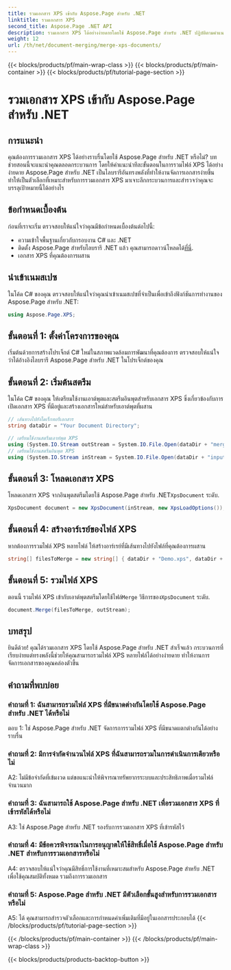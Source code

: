 ```yaml
---
title: รวมเอกสาร XPS เข้ากับ Aspose.Page สำหรับ .NET
linktitle: รวมเอกสาร XPS
second_title: Aspose.Page .NET API
description: รวมเอกสาร XPS ได้อย่างง่ายดายโดยใช้ Aspose.Page สำหรับ .NET ปฏิบัติตามคำแนะนำทีละขั้นตอนของเราเพื่อการจัดการเอกสารที่ราบรื่น
weight: 12
url: /th/net/document-merging/merge-xps-documents/
---
```


{{< blocks/products/pf/main-wrap-class >}}
{{< blocks/products/pf/main-container >}}
{{< blocks/products/pf/tutorial-page-section >}}

# รวมเอกสาร XPS เข้ากับ Aspose.Page สำหรับ .NET

## การแนะนำ

คุณต้องการรวมเอกสาร XPS ได้อย่างราบรื่นโดยใช้ Aspose.Page สำหรับ .NET หรือไม่? บทช่วยสอนนี้จะแนะนำคุณตลอดกระบวนการ โดยให้คำแนะนำทีละขั้นตอนในการรวมไฟล์ XPS ได้อย่างง่ายดาย Aspose.Page สำหรับ .NET เป็นไลบรารีอันทรงพลังที่ทำให้งานจัดการเอกสารง่ายขึ้น ทำให้เป็นตัวเลือกที่เหมาะสำหรับการรวมเอกสาร XPS มาเจาะลึกกระบวนการและสำรวจว่าคุณจะบรรลุเป้าหมายนี้ได้อย่างไร

## ข้อกำหนดเบื้องต้น

ก่อนที่เราจะเริ่ม ตรวจสอบให้แน่ใจว่าคุณมีข้อกำหนดเบื้องต้นต่อไปนี้:

- ความเข้าใจพื้นฐานเกี่ยวกับกรอบงาน C# และ .NET
-  ติดตั้ง Aspose.Page สำหรับไลบรารี .NET แล้ว คุณสามารถดาวน์โหลดได้[ที่นี่](https://releases.aspose.com/page/net/).
- เอกสาร XPS ที่คุณต้องการผสาน

## นำเข้าเนมสเปซ

ในโค้ด C# ของคุณ ตรวจสอบให้แน่ใจว่าคุณนำเข้าเนมสเปซที่จำเป็นเพื่อเข้าถึงฟังก์ชันการทำงานของ Aspose.Page สำหรับ .NET:

```csharp
using Aspose.Page.XPS;
```

## ขั้นตอนที่ 1: ตั้งค่าโครงการของคุณ

เริ่มต้นด้วยการสร้างโปรเจ็กต์ C# ใหม่ในสภาพแวดล้อมการพัฒนาที่คุณต้องการ ตรวจสอบให้แน่ใจว่าได้อ้างอิงไลบรารี Aspose.Page สำหรับ .NET ในโปรเจ็กต์ของคุณ

## ขั้นตอนที่ 2: เริ่มต้นสตรีม

ในโค้ด C# ของคุณ ให้เตรียมใช้งานเอาต์พุตและสตรีมอินพุตสำหรับเอกสาร XPS ซึ่งเกี่ยวข้องกับการเปิดเอกสาร XPS ที่มีอยู่และสร้างเอกสารใหม่สำหรับเอาต์พุตที่ผสาน

```csharp
// เส้นทางไปยังไดเร็กทอรีเอกสาร
string dataDir = "Your Document Directory";

// เตรียมใช้งานสตรีมเอาท์พุต XPS
using (System.IO.Stream outStream = System.IO.File.Open(dataDir + "mergedXPSfiles.xps", System.IO.FileMode.OpenOrCreate, System.IO.FileAccess.Write))
// เตรียมใช้งานสตรีมอินพุต XPS
using (System.IO.Stream inStream = System.IO.File.Open(dataDir + "input.xps", System.IO.FileMode.Open))
```

## ขั้นตอนที่ 3: โหลดเอกสาร XPS

 โหลดเอกสาร XPS จากอินพุตสตรีมโดยใช้ Aspose.Page สำหรับ .NET`XpsDocument` ระดับ.

```csharp
XpsDocument document = new XpsDocument(inStream, new XpsLoadOptions());
```

## ขั้นตอนที่ 4: สร้างอาร์เรย์ของไฟล์ XPS

หากต้องการรวมไฟล์ XPS หลายไฟล์ ให้สร้างอาร์เรย์ที่มีเส้นทางไปยังไฟล์ที่คุณต้องการผสาน

```csharp
string[] filesToMerge = new string[] { dataDir + "Demo.xps", dataDir + "sample.xps" };
```

## ขั้นตอนที่ 5: รวมไฟล์ XPS

 ตอนนี้ รวมไฟล์ XPS เข้ากับเอาต์พุตสตรีมโดยใช้ไฟล์`Merge` วิธีการของ`XpsDocument` ระดับ.

```csharp
document.Merge(filesToMerge, outStream);
```

## บทสรุป

ยินดีด้วย! คุณได้รวมเอกสาร XPS โดยใช้ Aspose.Page สำหรับ .NET สำเร็จแล้ว กระบวนการที่เรียบง่ายแต่ทรงพลังนี้ช่วยให้คุณสามารถรวมไฟล์ XPS หลายไฟล์ได้อย่างง่ายดาย ทำให้งานการจัดการเอกสารของคุณคล่องตัวขึ้น

## คำถามที่พบบ่อย

### คำถามที่ 1: ฉันสามารถรวมไฟล์ XPS ที่มีขนาดต่างกันโดยใช้ Aspose.Page สำหรับ .NET ได้หรือไม่

ตอบ 1: ใช่ Aspose.Page สำหรับ .NET จัดการการรวมไฟล์ XPS ที่มีขนาดแตกต่างกันได้อย่างราบรื่น

### คำถามที่ 2: มีการจำกัดจำนวนไฟล์ XPS ที่ฉันสามารถรวมในการดำเนินการเดียวหรือไม่

A2: ไม่มีข้อจำกัดที่เข้มงวด แต่ขอแนะนำให้พิจารณาทรัพยากรระบบและประสิทธิภาพเมื่อรวมไฟล์จำนวนมาก

### คำถามที่ 3: ฉันสามารถใช้ Aspose.Page สำหรับ .NET เพื่อรวมเอกสาร XPS ที่เข้ารหัสได้หรือไม่

A3: ใช่ Aspose.Page สำหรับ .NET รองรับการรวมเอกสาร XPS ที่เข้ารหัสไว้

### คำถามที่ 4: มีข้อควรพิจารณาในการอนุญาตให้ใช้สิทธิ์เมื่อใช้ Aspose.Page สำหรับ .NET สำหรับการรวมเอกสารหรือไม่

A4: ตรวจสอบให้แน่ใจว่าคุณมีสิทธิ์การใช้งานที่เหมาะสมสำหรับ Aspose.Page สำหรับ .NET เพื่อใช้คุณสมบัติทั้งหมด รวมถึงการรวมเอกสาร

### คำถามที่ 5: Aspose.Page สำหรับ .NET มีตัวเลือกขั้นสูงสำหรับการรวมเอกสารหรือไม่

A5: ได้ คุณสามารถสำรวจตัวเลือกและการกำหนดค่าเพิ่มเติมที่มีอยู่ในเอกสารประกอบได้
{{< /blocks/products/pf/tutorial-page-section >}}

{{< /blocks/products/pf/main-container >}}
{{< /blocks/products/pf/main-wrap-class >}}

{{< blocks/products/products-backtop-button >}}
